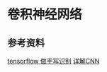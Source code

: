 # 卷积神经网络

## 参考资料
[tensorflow 做手写识别](http://www.shareditor.com/blogshow/?blogId=94)
[详解CNN](http://www.shareditor.com/blogshow/?blogId=95)
